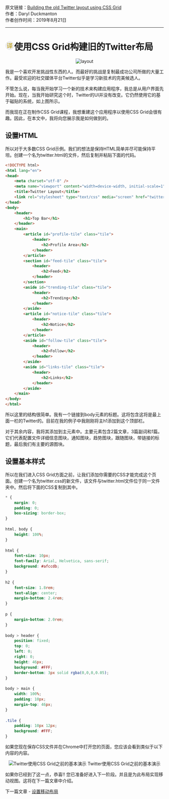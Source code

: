 原文链接：[Building the old Twitter layout using CSS Grid](https://medium.com/quick-code/building-the-old-twitter-layout-using-css-grid-3de34cde582f "使用CSS Grid构建旧的Twitter布局") <br/>
作者：Daryl Duckmanton <br/>
作者创作时间：2019年8月21日

------------------------------------------------------------------------------------------------

# <img src="https://github.com/jimwong666/FEstart/blob/master/translatedArticles/images/publicFile/icon_teranlation.png" alt="译文">使用CSS Grid构建旧的Twitter布局

<p align="center">
<img src="https://miro.medium.com/max/2690/1*yZbODHhGBxizxFK2nohhrQ.png" alt="layout">
</p>

我是一个喜欢开发挑战性东西的人。而最好的挑战是复制最成功公司所做的大量工作。最受欢迎的社交媒体平台Twitter似乎是学习新技术的完美候选人。

不管怎么说，每当我开始学习一个新的技术来构建应用程序，我总是从用户界面先开始。现在，当我开始研究这个时，Twitter的UI并没有改变。它仍然使用它的基于磁贴的系统，如上图所示。

而我现在正在制作CSS Grid课程，我想重建这个应用程序以使用CSS Grid会很有趣。因此，在本文中，我将向您展示我是如何做到的。

## 设置HTML

所以对于大多数CSS Grid示例。我们的想法是保持HTML简单并尽可能保持平坦。创建一个名为twitter.html的文件，然后复制并粘贴下面的代码。

```html
<!DOCTYPE html>
<html lang="en">
<head>
    <meta charset="utf-8" />
    <meta name="viewport" content="width=device-width, initial-scale=1" />
    <title>Twitter Layout</title>
    <link rel="stylesheet" type="text/css" media="screen" href="twitter.css" />
</head>
<body>
    <header>
        <h1>Top Bar</h1>
    </header>
    <main>
        <article id="profile-tile" class="tile">
            <header>
                <h2>Profile Area</h2>
            </header>
        </article>
        <section id="feed-tile" class="tile">
            <header>
                <h2>Feed</h2>
            </header>
        </section>
        <aside id="trending-tile" class="tile">
            <header>
                <h2>Trending</h2>
            </header>
        </aside>
        <article id="notice-tile" class="tile">
            <header>
                <h2>Notice</h2>
            </header>
        </article>
        <aside id="follow-tile" class="tile">
            <header>
                <h2>Follow</h2>
            </header>
        </aside>
        <aside id="links-tile" class="tile">
            <header>
                <h2>Links</h2>
            </header>
        </aside>
    </main>
</body>
</html>
```

所以这里的结构很简单。我有一个链接到body元素的标题。这将包含这将是最上面一栏的Twitter的。目前在我的例子中我刚刚将主h1添加到这个顶部栏。

对于其余内容，我将其添加到主元素中。主要元素包含2篇文章，3篇副词和1篇。它们代表配置文件详细信息图块，通知图块，趋势图块，跟随图块，带链接的标题，最后我们有主要的源图块。

## 设置基本样式

所以在我们进入CSS Grid方面之前，让我们添加你需要的CSS才能完成这个页面。创建一个名为twitter.css的新文件，该文件与twitter.html文件位于同一文件夹中。然后将下面的CSS复制到其中。

```css
* {
    margin: 0;
    padding: 0;
    box-sizing: border-box;
}

html, body {
    height: 100%;
}

html {
    font-size: 10px;
    font-family: Arial, Helvetica, sans-serif;
    background: #afccdb;
}

h2 {
    font-size: 1.8rem;
    text-align: center;
    margin-bottom: 2.4rem;
}

p {
    margin-bottom: 2.0rem;
}

body > header {
    position: fixed;
    top: 0;
    left: 0;
    right: 0;
    height: 46px;
    background: #FFF;
    border-bottom: 3px solid rgba(0,0,0,0.05);
}

body > main {
    width: 100%;
    padding: 10px;
    margin-top: 46px;
}

.tile {
    padding: 10px 12px;
    background: #FFF;
}
```

如果您现在保存CSS文件并在Chrome中打开您的页面，您应该会看到类似于以下内容的内容。

<p align="center">
<img src="https://miro.medium.com/max/2978/1*eIGd9P6wOl6hMC2WxtTb6Q.png" alt="Twitter使用CSS Grid之前的基本演示">
Twitter使用CSS Grid之前的基本演示
</p>

如果你已经到了这一点，恭喜!! 您已准备好进入下一阶段。并且是为此布局实现移动视图。这将在下一篇文章中介绍。

下一篇文章 - [设置移动布局](https://github.com/jimwong666/FEstart/tree/master/translatedArticles/20190909-Building%20the%20old%20Twitter%20layout%20using%20CSS%20Grid%20%E2%85%A1 "设置移动布局")

